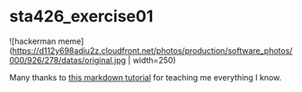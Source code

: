 # sta426_exercise01

![hackerman meme](https://d112y698adiu2z.cloudfront.net/photos/production/software_photos/000/926/278/datas/original.jpg | width=250) 

Many thanks to [this markdown tutorial](http://markdowntutorial.com/) for teaching me everything I know.
